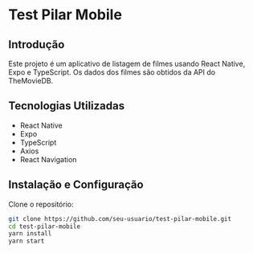 #  Test Pilar Mobile

## Introdução

Este projeto é um aplicativo de listagem de filmes usando React Native, Expo e TypeScript. Os dados dos filmes são obtidos da API do TheMovieDB.

## Tecnologias Utilizadas

- React Native
- Expo
- TypeScript
- Axios
- React Navigation

## Instalação e Configuração

Clone o repositório:
   ```sh
   git clone https://github.com/seu-usuario/test-pilar-mobile.git
   cd test-pilar-mobile
   yarn install
   yarn start
   ```
